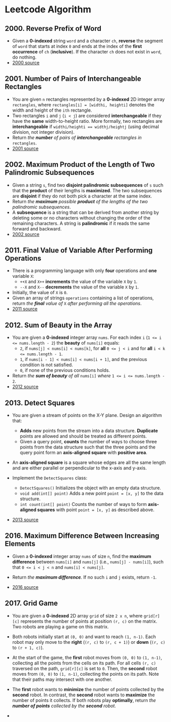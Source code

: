 # Leetcode Algorithm

## 2000. Reverse Prefix of Word

* Given a **0-indexed** string `word` and a character `ch`, **reverse** the segment of `word` that starts at index `0` and ends at the index of the **first occurrence** of `ch` (**inclusive**). If the character `ch` does not exist in `word`, do nothing.
* [2000 source](./2000%20Reverse%20Prefix%20of%20Word.cpp)

## 2001. Number of Pairs of Interchangeable Rectangles

* You are given `n` rectangles represented by a **0-indexed** 2D integer array `rectangles`, where `rectangles[i] = [widthi, heighti]` denotes the width and height of the `ith` rectangle.
* Two rectangles `i` and `j` (`i < j`) are considered **interchangeable** if they have the **same** width-to-height ratio. More formally, two rectangles are **interchangeable** if `widthi/heighti == widthj/heightj` (using decimal division, not integer division).
* Return *the **number** of pairs of **interchangeable** rectangles in* `rectangles`.
* [2001 source](./2001%20Number%20of%20Pairs%20of%20Interchangeable%20Rectangles.cpp)

## 2002. Maximum Product of the Length of Two Palindromic Subsequences

* Given a string `s`, find two **disjoint palindromic subsequences** of `s` such that the **product** of their lengths is **maximized**. The two subsequences are **disjoint** if they do not both pick a character at the same index.
* Return *the **maximum** possible **product** of the lengths of the two palindromic subsequences*.
* A **subsequence** is a string that can be derived from another string by deleting some or no characters without changing the order of the remaining characters. A string is **palindromic** if it reads the same forward and backward.
* [2002 source](./)

## 2011. Final Value of Variable After Performing Operations

* There is a programming language with only **four** operations and **one** variable `X`:
  - `++X` and `X++` **increments** the value of the variable `X` by `1`.
  - `--X` and `X--` **decrements** the value of the variable `X` by `1`.
* Initially, the value of `X` is `0`.
* Given an array of strings `operations` containing a list of operations, return *the **final** value of* `X` *after performing all the operations*.
* [2011 source](./2011%20Final%20Value%20of%20Variable%20After%20Performing%20Operations.cpp)

## 2012. Sum of Beauty in the Array

* You are given a **0-indexed** integer array `nums`. For each index `i` (`1 <= i <= nums.length - 2`) the **beauty** of `nums[i]` equals:
  - `2`, if `nums[j] < nums[i] < nums[k]`, for **all** `0 <= j < i` and for **all** `i < k <= nums.length - 1`.
  - `1`, if `nums[i - 1] < nums[i] < nums[i + 1]`, and the previous condition is not satisfied.
  - `0`, if none of the previous conditions holds.
* Return *the **sum of beauty** of all* `nums[i]` *where* `1 <= i <= nums.length - 2`.
* [2012 source](./)

## 2013. Detect Squares

* You are given a stream of points on the X-Y plane. Design an algorithm that:
  * **Adds** new points from the stream into a data structure. **Duplicate** points are allowed and should be treated as different points.
  * Given a query point, **counts** the number of ways to choose three points from the data structure such that the three points and the query point form an **axis-aligned square** with **positive area**.

* An **axis-aligned square** is a square whose edges are all the same length and are either parallel or perpendicular to the x-axis and y-axis.
* Implement the `DetectSquares` class:
  * `DetectSquares()` Initializes the object with an empty data structure.
  * `void add(int[] point)` Adds a new point `point = [x, y]` to the data structure.
  * `int count(int[] point)` Counts the number of ways to form **axis-aligned squares** with point `point = [x, y]` as described above.
* [2013 source](./)

## 2016. Maximum Difference Between Increasing Elements

* Given a **0-indexed** integer array `nums` of size `n`, find the **maximum difference** between `nums[i]` and `nums[j]` (i.e., `nums[j] - nums[i]`), such that `0 <= i < j < n` and `nums[i] < nums[j]`.

* Return *the **maximum difference**.* If no such `i` and `j` exists, return `-1`.
* [2016 source](./2016%20Maximum%20Difference%20Between%20Increasing%20Elements.cpp)

## 2017. Grid Game

* You are given a **0-indexed** 2D array `grid` of size `2 x n`, where `grid[r][c]` represents the number of points at position `(r, c)` on the matrix. Two robots are playing a game on this matrix.
* Both robots initially start at `(0, 0)` and want to reach `(1, n-1)`. Each robot may only move to the **right** (`(r, c)` to `(r, c + 1)`) or **down** (`(r, c)` to `(r + 1, c)`).
* At the start of the game, the **first** robot moves from `(0, 0)` to `(1, n-1)`, collecting all the points from the cells on its path. For all cells `(r, c)` traversed on the path, `grid[r][c]` is set to `0`. Then, the **second** robot moves from `(0, 0)` to `(1, n-1)`, collecting the points on its path. Note that their paths may intersect with one another.
* The **first** robot wants to **minimize** the number of points collected by the **second** robot. In contrast, the **second** robot wants to **maximize** the number of points it collects. If both robots play **optimally**, return *the **number of points** collected by the **second** robot.*

* 
